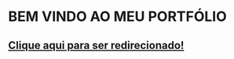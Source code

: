 # BEM VINDO AO MEU PORTFÓLIO

## [Clique aqui para ser redirecionado!](https://emmanueljyokoyama.github.io/Emmanuel_portfolio/public/)